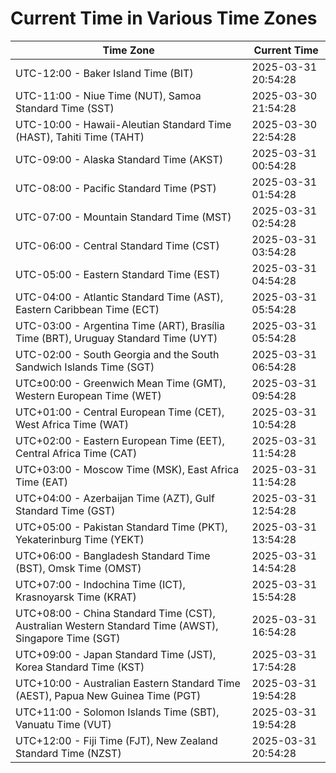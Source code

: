 # Current Time in Various Time Zones

| Time Zone | Current Time |
|-----------|--------------|
| UTC-12:00 - Baker Island Time (BIT) | 2025-03-31 20:54:28 |
| UTC-11:00 - Niue Time (NUT), Samoa Standard Time (SST) | 2025-03-30 21:54:28 |
| UTC-10:00 - Hawaii-Aleutian Standard Time (HAST), Tahiti Time (TAHT) | 2025-03-30 22:54:28 |
| UTC-09:00 - Alaska Standard Time (AKST) | 2025-03-31 00:54:28 |
| UTC-08:00 - Pacific Standard Time (PST) | 2025-03-31 01:54:28 |
| UTC-07:00 - Mountain Standard Time (MST) | 2025-03-31 02:54:28 |
| UTC-06:00 - Central Standard Time (CST) | 2025-03-31 03:54:28 |
| UTC-05:00 - Eastern Standard Time (EST) | 2025-03-31 04:54:28 |
| UTC-04:00 - Atlantic Standard Time (AST), Eastern Caribbean Time (ECT) | 2025-03-31 05:54:28 |
| UTC-03:00 - Argentina Time (ART), Brasília Time (BRT), Uruguay Standard Time (UYT) | 2025-03-31 05:54:28 |
| UTC-02:00 - South Georgia and the South Sandwich Islands Time (SGT) | 2025-03-31 06:54:28 |
| UTC±00:00 - Greenwich Mean Time (GMT), Western European Time (WET) | 2025-03-31 09:54:28 |
| UTC+01:00 - Central European Time (CET), West Africa Time (WAT) | 2025-03-31 10:54:28 |
| UTC+02:00 - Eastern European Time (EET), Central Africa Time (CAT) | 2025-03-31 11:54:28 |
| UTC+03:00 - Moscow Time (MSK), East Africa Time (EAT) | 2025-03-31 11:54:28 |
| UTC+04:00 - Azerbaijan Time (AZT), Gulf Standard Time (GST) | 2025-03-31 12:54:28 |
| UTC+05:00 - Pakistan Standard Time (PKT), Yekaterinburg Time (YEKT) | 2025-03-31 13:54:28 |
| UTC+06:00 - Bangladesh Standard Time (BST), Omsk Time (OMST) | 2025-03-31 14:54:28 |
| UTC+07:00 - Indochina Time (ICT), Krasnoyarsk Time (KRAT) | 2025-03-31 15:54:28 |
| UTC+08:00 - China Standard Time (CST), Australian Western Standard Time (AWST), Singapore Time (SGT) | 2025-03-31 16:54:28 |
| UTC+09:00 - Japan Standard Time (JST), Korea Standard Time (KST) | 2025-03-31 17:54:28 |
| UTC+10:00 - Australian Eastern Standard Time (AEST), Papua New Guinea Time (PGT) | 2025-03-31 19:54:28 |
| UTC+11:00 - Solomon Islands Time (SBT), Vanuatu Time (VUT) | 2025-03-31 19:54:28 |
| UTC+12:00 - Fiji Time (FJT), New Zealand Standard Time (NZST) | 2025-03-31 20:54:28 |
